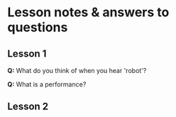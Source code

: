 # Lesson notes & answers to questions

## Lesson 1

**Q:** What do you think of when you hear 'robot'?

**Q:** What is a performance?

## Lesson 2

